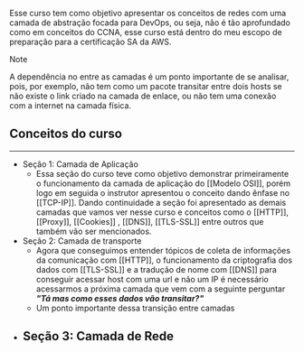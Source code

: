 Esse curso tem como objetivo apresentar os conceitos de redes com uma camada de abstração focada para DevOps, ou seja, não é tão aprofundado como em conceitos do CCNA, esse curso está dentro do meu escopo de preparação para a certificação SA da AWS.

> [!NOTE]
>A dependência no entre as camadas é um ponto importante de se analisar, pois, por exemplo, não tem como um pacote transitar entre dois hosts se não existe o link criado na camada de enlace, ou não tem uma conexão com a internet na camada física.
## Conceitos do curso
---
- Seção 1: Camada de Aplicação
	- Essa seção do curso teve como objetivo demonstrar primeiramente o funcionamento da camada de aplicação do [[Modelo OSI]], porém logo em seguida o instrutor apresentou o conceito dando ênfase no [[TCP-IP]]. Dando continuidade a seção foi apresentado as demais camadas que vamos ver nesse curso e conceitos como o [[HTTP]], [[Proxy]], [[Cookies]] , [[DNS]], [[TLS-SSL]] entre outros que também vão ser mencionados.  
- Seção 2: Camada de transporte
	- Agora que conseguimos entender tópicos de coleta de informações da comunicação com [[HTTP]], o funcionamento da criptografia dos dados com [[TLS-SSL]] e a tradução de nome com [[DNS]] para conseguir acessar host com uma url e não um IP é necessário acessarmos a próxima camada que vem com a seguinte perguntar ***"Tá mas como esses dados vão transitar?"*** 
	- Um ponto importante dessa transição entre camadas 
- Seção 3: Camada de Rede
	- 








